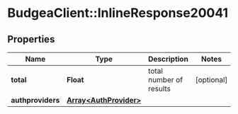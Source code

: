 # BudgeaClient::InlineResponse20041

## Properties
Name | Type | Description | Notes
------------ | ------------- | ------------- | -------------
**total** | **Float** | total number of results | [optional] 
**authproviders** | [**Array&lt;AuthProvider&gt;**](AuthProvider.md) |  | 


